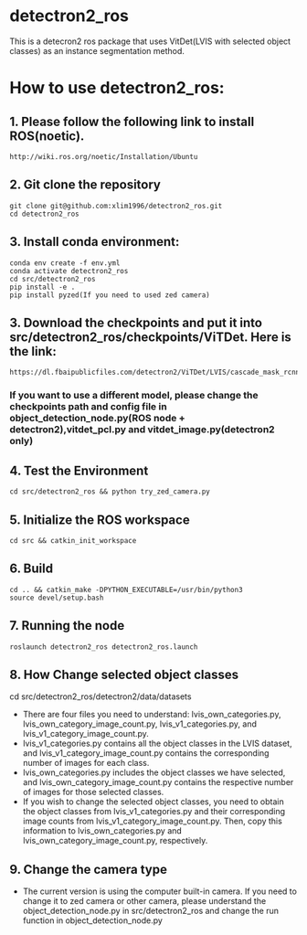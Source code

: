 # detectron2_ros
This is a detecron2 ros package that uses VitDet(LVIS with selected object classes) as an instance segmentation method. 
# How to use detectron2_ros:
  ## 1. Please follow the following link to install ROS(noetic).
    http://wiki.ros.org/noetic/Installation/Ubuntu
  ## 2. Git clone the repository
    git clone git@github.com:xlim1996/detectron2_ros.git
    cd detectron2_ros  
  ## 3. Install conda environment:
    conda env create -f env.yml
    conda activate detectron2_ros
    cd src/detectron2_ros
    pip install -e .
    pip install pyzed(If you need to used zed camera)
  ## 3. Download the checkpoints and put it into src/detectron2_ros/checkpoints/ViTDet. Here is the link:
    https://dl.fbaipublicfiles.com/detectron2/ViTDet/LVIS/cascade_mask_rcnn_vitdet_h/332552778/model_final_11bbb7.pkl
  ### If you want to use a different model, please change the checkpoints path and config file in object_detection_node.py(ROS node + detectron2),vitdet_pcl.py and vitdet_image.py(detectron2 only)
  ## 4. Test the Environment
    cd src/detectron2_ros && python try_zed_camera.py
  ## 5. Initialize the ROS workspace 
    cd src && catkin_init_workspace
  ## 6. Build
    cd .. && catkin_make -DPYTHON_EXECUTABLE=/usr/bin/python3
    source devel/setup.bash
  ## 7. Running the node
    roslaunch detectron2_ros detectron2_ros.launch
  ## 8. How Change selected object classes
  cd src/detectron2_ros/detectron2/data/datasets
  - There are four files you need to understand: lvis_own_categories.py, lvis_own_category_image_count.py, lvis_v1_categories.py, and lvis_v1_category_image_count.py.  
  - lvis_v1_categories.py contains all the object classes in the LVIS dataset, and lvis_v1_category_image_count.py contains the corresponding number of images for each class.  
  - lvis_own_categories.py includes the object classes we have selected, and lvis_own_category_image_count.py contains the respective number of images for those selected classes.
  - If you wish to change the selected object classes, you need to obtain the object classes from lvis_v1_categories.py and their corresponding image counts from lvis_v1_category_image_count.py. Then, copy this information to lvis_own_categories.py and lvis_own_category_image_count.py, respectively.
  ## 9. Change the camera type
  - The current version is using the computer built-in camera. If you need to change it to zed camera or other camera, please understand the object_detection_node.py in src/detectron2_ros and change the run function in object_detection_node.py
    
